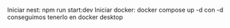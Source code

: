 Iniciar nest: npm run start:dev
Iniciar docker: docker compose up -d
con -d conseguimos tenerlo en docker desktop

